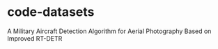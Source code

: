 # code-datasets
A Military Aircraft Detection Algorithm for Aerial Photography Based on Improved RT-DETR
